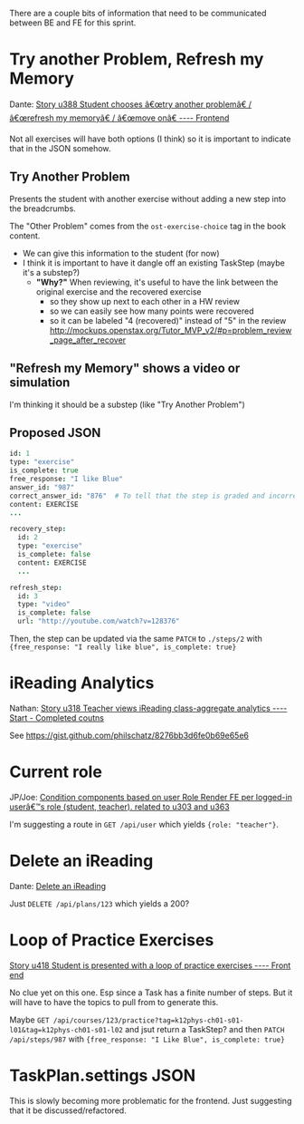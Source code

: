 There are a couple bits of information that need to be communicated between BE and FE for this sprint.

# Try another Problem, Refresh my Memory

Dante: [Story u388 Student chooses â€œtry another problemâ€ / â€œrefresh my memoryâ€ / â€œmove onâ€ ---- Frontend](https://www.pivotaltracker.com/story/show/89970276)

Not all exercises will have both options (I think) so it is important to indicate that in the JSON somehow.

## Try Another Problem

Presents the student with another exercise without adding a new step into the breadcrumbs.

The "Other Problem" comes from the `ost-exercise-choice` tag in the book content.

- We can give this information to the student (for now)
- I think it is important to have it dangle off an existing TaskStep (maybe it's a substep?)
  - **"Why?"** When reviewing, it's useful to have the link between the original exercise and the recovered exercise
    - so they show up next to each other in a HW review
    - so we can easily see how many points were recovered
    - so it can be labeled "4 (recovered)" instead of "5" in the review http://mockups.openstax.org/Tutor_MVP_v2/#p=problem_review_page_after_recover

## "Refresh my Memory" shows a video or simulation

I'm thinking it should be a substep (like "Try Another Problem")


## Proposed JSON

```coffee
id: 1
type: "exercise"
is_complete: true
free_response: "I like Blue"
answer_id: "987"
correct_answer_id: "876"  # To tell that the step is graded and incorrect
content: EXERCISE
...

recovery_step:
  id: 2
  type: "exercise"
  is_complete: false
  content: EXERCISE
  ...

refresh_step:
  id: 3
  type: "video"
  is_complete: false
  url: "http://youtube.com/watch?v=128376"
```

Then, the step can be updated via the same `PATCH` to `./steps/2` with `{free_response: "I really like blue", is_complete: true}`



# iReading Analytics

Nathan: [Story u318 Teacher views iReading class-aggregate analytics ---- Start - Completed coutns](https://www.pivotaltracker.com/story/show/89970238)

See https://gist.github.com/philschatz/8276bb3d6fe0b69e65e6


# Current role

JP/Joe: [Condition components based on user Role  Render FE per logged-in userâ€™s role (student, teacher). related to u303 and u363](https://www.pivotaltracker.com/story/show/88795230)

I'm suggesting a route in `GET /api/user` which yields `{role: "teacher"}`.


# Delete an iReading

Dante: [Delete an iReading](https://www.pivotaltracker.com/story/show/88796236)

Just `DELETE /api/plans/123` which yields a 200?


# Loop of Practice Exercises

[Story u418 Student is presented with a loop of practice exercises ---- Front end](https://www.pivotaltracker.com/story/show/89970342)

No clue yet on this one. Esp since a Task has a finite number of steps.
But it will have to have the topics to pull from to generate this.

Maybe `GET /api/courses/123/practice?tag=k12phys-ch01-s01-l01&tag=k12phys-ch01-s01-l02` and jsut return a TaskStep? and then `PATCH /api/steps/987` with `{free_response: "I Like Blue", is_complete: true}`


# TaskPlan.settings JSON

This is slowly becoming more problematic for the frontend. Just suggesting that it be discussed/refactored.
